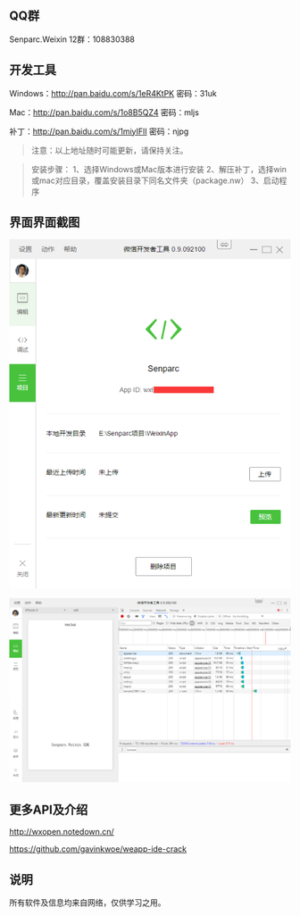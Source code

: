 
QQ群
--------
Senparc.Weixin 12群：108830388


开发工具
----------
Windows：http://pan.baidu.com/s/1eR4KtPK 密码：31uk

Mac：http://pan.baidu.com/s/1o8B5QZ4 密码：mljs

补丁：http://pan.baidu.com/s/1miyIFlI 密码：njpg

>注意：以上地址随时可能更新，请保持关注。

>安装步骤：
>1、选择Windows或Mac版本进行安装
>2、解压补丁，选择win或mac对应目录，覆盖安装目录下同名文件夹（package.nw）
>3、启动程序


界面界面截图
-----------
![界面1](files/snapshot1.png)



![界面2](files/snapshot2.png)



更多API及介绍
----------
http://wxopen.notedown.cn/

https://github.com/gavinkwoe/weapp-ide-crack

说明
----------
所有软件及信息均来自网络，仅供学习之用。
